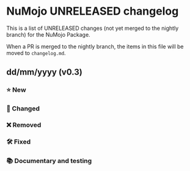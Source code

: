 # NuMojo UNRELEASED changelog

This is a list of UNRELEASED changes (not yet merged to the nightly branch) for the NuMojo Package.

When a PR is merged to the nightly branch, the items in this file will be moved to `changelog.md`.

## dd/mm/yyyy (v0.3)

### ⭐️ New

### 🦋 Changed

### ❌ Removed

### 🛠️ Fixed

### 📚 Documentary and testing
